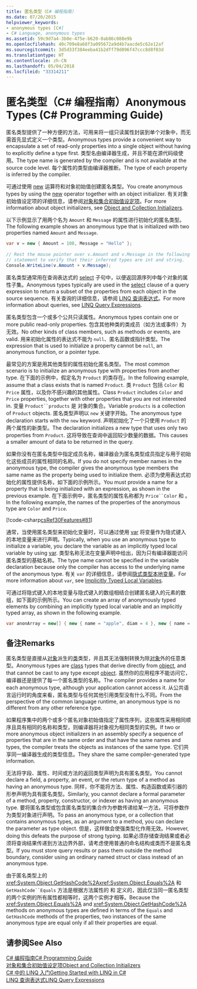 ```yaml
---
title: 匿名类型（C# 编程指南）
ms.date: 07/20/2015
helpviewer_keywords:
- anonymous types [C#]
- C# Language, anonymous types
ms.assetid: 59c9d7a4-3b0e-475e-b620-0ab86c088e9b
ms.openlocfilehash: 40c709e8a68f3a095672a9d4b7aacde5c62e12af
ms.sourcegitcommit: 3d5d33f384eeba41b2dff79d096f47ccc8d8f03d
ms.translationtype: HT
ms.contentlocale: zh-CN
ms.lasthandoff: 05/04/2018
ms.locfileid: "33314211"
---
```

# <a name="anonymous-types-c-programming-guide"></a><span data-ttu-id="84700-102">匿名类型（C# 编程指南）</span><span class="sxs-lookup"><span data-stu-id="84700-102">Anonymous Types (C# Programming Guide)</span></span>
<span data-ttu-id="84700-103">匿名类型提供了一种方便的方法，可用来将一组只读属性封装到单个对象中，而无需首先显式定义一个类型。</span><span class="sxs-lookup"><span data-stu-id="84700-103">Anonymous types provide a convenient way to encapsulate a set of read-only properties into a single object without having to explicitly define a type first.</span></span> <span data-ttu-id="84700-104">类型名由编译器生成，并且不能在源代码级使用。</span><span class="sxs-lookup"><span data-stu-id="84700-104">The type name is generated by the compiler and is not available at the source code level.</span></span> <span data-ttu-id="84700-105">每个属性的类型由编译器推断。</span><span class="sxs-lookup"><span data-stu-id="84700-105">The type of each property is inferred by the compiler.</span></span>  
  
 <span data-ttu-id="84700-106">可通过使用 [new](../../../csharp/language-reference/keywords/new.md) 运算符和对象初始值创建匿名类型。</span><span class="sxs-lookup"><span data-stu-id="84700-106">You create anonymous types by using the [new](../../../csharp/language-reference/keywords/new.md) operator together with an object initializer.</span></span> <span data-ttu-id="84700-107">有关对象初始值设定项的详细信息，请参阅[对象和集合初始值设定项](../../../csharp/programming-guide/classes-and-structs/object-and-collection-initializers.md)。</span><span class="sxs-lookup"><span data-stu-id="84700-107">For more information about object initializers, see [Object and Collection Initializers](../../../csharp/programming-guide/classes-and-structs/object-and-collection-initializers.md).</span></span>  
  
 <span data-ttu-id="84700-108">以下示例显示了用两个名为 `Amount` 和 `Message` 的属性进行初始化的匿名类型。</span><span class="sxs-lookup"><span data-stu-id="84700-108">The following example shows an anonymous type that is initialized with two properties named `Amount` and `Message`.</span></span>  
  
```csharp  
var v = new { Amount = 108, Message = "Hello" };  
  
// Rest the mouse pointer over v.Amount and v.Message in the following  
// statement to verify that their inferred types are int and string.  
Console.WriteLine(v.Amount + v.Message);  
```  
  
 <span data-ttu-id="84700-109">匿名类型通常用在查询表达式的 [select](../../../csharp/language-reference/keywords/select-clause.md) 子句中，以便返回源序列中每个对象的属性子集。</span><span class="sxs-lookup"><span data-stu-id="84700-109">Anonymous types typically are used in the [select](../../../csharp/language-reference/keywords/select-clause.md) clause of a query expression to return a subset of the properties from each object in the source sequence.</span></span> <span data-ttu-id="84700-110">有关查询的详细信息，请参阅 [LINQ 查询表达式](../../../csharp/programming-guide/linq-query-expressions/index.md)。</span><span class="sxs-lookup"><span data-stu-id="84700-110">For more information about queries, see [LINQ Query Expressions](../../../csharp/programming-guide/linq-query-expressions/index.md).</span></span>  
  
 <span data-ttu-id="84700-111">匿名类型包含一个或多个公共只读属性。</span><span class="sxs-lookup"><span data-stu-id="84700-111">Anonymous types contain one or more public read-only properties.</span></span> <span data-ttu-id="84700-112">包含其他种类的类成员（如方法或事件）为无效。</span><span class="sxs-lookup"><span data-stu-id="84700-112">No other kinds of class members, such as methods or events, are valid.</span></span> <span data-ttu-id="84700-113">用来初始化属性的表达式不能为 `null`、匿名函数或指针类型。</span><span class="sxs-lookup"><span data-stu-id="84700-113">The expression that is used to initialize a property cannot be `null`, an anonymous function, or a pointer type.</span></span>  
  
 <span data-ttu-id="84700-114">最常见的方案是用其他类型的属性初始化匿名类型。</span><span class="sxs-lookup"><span data-stu-id="84700-114">The most common scenario is to initialize an anonymous type with properties from another type.</span></span> <span data-ttu-id="84700-115">在下面的示例中，假定名为 `Product` 的类存在。</span><span class="sxs-lookup"><span data-stu-id="84700-115">In the following example, assume that a class exists that is named `Product`.</span></span> <span data-ttu-id="84700-116">类 `Product` 包括 `Color` 和 `Price` 属性，以及你不感兴趣的其他属性。</span><span class="sxs-lookup"><span data-stu-id="84700-116">Class `Product` includes `Color` and `Price` properties, together with other properties that you are not interested in.</span></span> <span data-ttu-id="84700-117">变量 `Product``products` 是  对象的集合。</span><span class="sxs-lookup"><span data-stu-id="84700-117">Variable `products` is a collection of `Product` objects.</span></span> <span data-ttu-id="84700-118">匿名类型声明以 `new` 关键字开始。</span><span class="sxs-lookup"><span data-stu-id="84700-118">The anonymous type declaration starts with the `new` keyword.</span></span> <span data-ttu-id="84700-119">声明初始化了一个只使用 `Product` 的两个属性的新类型。</span><span class="sxs-lookup"><span data-stu-id="84700-119">The declaration initializes a new type that uses only two properties from `Product`.</span></span> <span data-ttu-id="84700-120">这将导致在查询中返回较少数量的数据。</span><span class="sxs-lookup"><span data-stu-id="84700-120">This causes a smaller amount of data to be returned in the query.</span></span>  
  
 <span data-ttu-id="84700-121">如果你没有在匿名类型中指定成员名称，编译器会为匿名类型成员指定与用于初始化这些成员的属性相同的名称。</span><span class="sxs-lookup"><span data-stu-id="84700-121">If you do not specify member names in the anonymous type, the compiler gives the anonymous type members the same name as the property being used to initialize them.</span></span> <span data-ttu-id="84700-122">必须为使用表达式初始化的属性提供名称，如下面的示例所示。</span><span class="sxs-lookup"><span data-stu-id="84700-122">You must provide a name for a property that is being initialized with an expression, as shown in the previous example.</span></span> <span data-ttu-id="84700-123">在下面示例中，匿名类型的属性名称都为 `Price``Color` 和 。</span><span class="sxs-lookup"><span data-stu-id="84700-123">In the following example, the names of the properties of the anonymous type are `Color` and `Price`.</span></span>  
  
 [!code-csharp[csRef30Features#81](../../../csharp/programming-guide/classes-and-structs/codesnippet/CSharp/anonymous-types_1.cs)]  
  
 <span data-ttu-id="84700-124">通常，当使用匿名类型来初始化变量时，可以通过使用 [var](../../../csharp/language-reference/keywords/var.md) 将变量作为隐式键入的本地变量来进行声明。</span><span class="sxs-lookup"><span data-stu-id="84700-124">Typically, when you use an anonymous type to initialize a variable, you declare the variable as an implicitly typed local variable by using [var](../../../csharp/language-reference/keywords/var.md).</span></span> <span data-ttu-id="84700-125">类型名称无法在变量声明中给出，因为只有编译器能访问匿名类型的基础名称。</span><span class="sxs-lookup"><span data-stu-id="84700-125">The type name cannot be specified in the variable declaration because only the compiler has access to the underlying name of the anonymous type.</span></span> <span data-ttu-id="84700-126">有关 `var` 的详细信息，请参阅[隐式类型本地变量](../../../csharp/programming-guide/classes-and-structs/implicitly-typed-local-variables.md)。</span><span class="sxs-lookup"><span data-stu-id="84700-126">For more information about `var`, see [Implicitly Typed Local Variables](../../../csharp/programming-guide/classes-and-structs/implicitly-typed-local-variables.md).</span></span>  
  
 <span data-ttu-id="84700-127">可通过将隐式键入的本地变量与隐式键入的数组相结合创建匿名键入的元素的数组，如下面的示例所示。</span><span class="sxs-lookup"><span data-stu-id="84700-127">You can create an array of anonymously typed elements by combining an implicitly typed local variable and an implicitly typed array, as shown in the following example.</span></span>  
  
```csharp  
var anonArray = new[] { new { name = "apple", diam = 4 }, new { name = "grape", diam = 1 }};  
```  
  
## <a name="remarks"></a><span data-ttu-id="84700-128">备注</span><span class="sxs-lookup"><span data-stu-id="84700-128">Remarks</span></span>  
 <span data-ttu-id="84700-129">匿名类型是直接从[对象](../../../csharp/language-reference/keywords/object.md)派生的[类](../../../csharp/language-reference/keywords/class.md)类型，并且其无法强制转换为除[对象](../../../csharp/language-reference/keywords/object.md)外的任意类型。</span><span class="sxs-lookup"><span data-stu-id="84700-129">Anonymous types are [class](../../../csharp/language-reference/keywords/class.md) types that derive directly from [object](../../../csharp/language-reference/keywords/object.md), and that cannot be cast to any type except [object](../../../csharp/language-reference/keywords/object.md).</span></span> <span data-ttu-id="84700-130">虽然你的应用程序不能访问它，编译器还是提供了每一个匿名类型的名称。</span><span class="sxs-lookup"><span data-stu-id="84700-130">The compiler provides a name for each anonymous type, although your application cannot access it.</span></span> <span data-ttu-id="84700-131">从公共语言运行时的角度来看，匿名类型与任何其他引用类型没有什么不同。</span><span class="sxs-lookup"><span data-stu-id="84700-131">From the perspective of the common language runtime, an anonymous type is no different from any other reference type.</span></span>  
  
 <span data-ttu-id="84700-132">如果程序集中的两个或多个匿名对象初始值指定了属性序列，这些属性采用相同顺序且具有相同的名称和类型，则编译器将对象视为相同类型的实例。</span><span class="sxs-lookup"><span data-stu-id="84700-132">If two or more anonymous object initializers in an assembly specify a sequence of properties that are in the same order and that have the same names and types, the compiler treats the objects as instances of the same type.</span></span> <span data-ttu-id="84700-133">它们共享同一编译器生成的类型信息。</span><span class="sxs-lookup"><span data-stu-id="84700-133">They share the same compiler-generated type information.</span></span>  
  
 <span data-ttu-id="84700-134">无法将字段、属性、时间或方法的返回类型声明为具有匿名类型。</span><span class="sxs-lookup"><span data-stu-id="84700-134">You cannot declare a field, a property, an event, or the return type of a method as having an anonymous type.</span></span> <span data-ttu-id="84700-135">同样，你不能将方法、属性、构造函数或索引器的形参声明为具有匿名类型。</span><span class="sxs-lookup"><span data-stu-id="84700-135">Similarly, you cannot declare a formal parameter of a method, property, constructor, or indexer as having an anonymous type.</span></span> <span data-ttu-id="84700-136">要将匿名类型或包含匿名类型的集合作为参数传递给某一方法，可将参数作为类型对象进行声明。</span><span class="sxs-lookup"><span data-stu-id="84700-136">To pass an anonymous type, or a collection that contains anonymous types, as an argument to a method, you can declare the parameter as type object.</span></span> <span data-ttu-id="84700-137">但是，这样做会使强类型化作用无效。</span><span class="sxs-lookup"><span data-stu-id="84700-137">However, doing this defeats the purpose of strong typing.</span></span> <span data-ttu-id="84700-138">如果必须存储查询结果或者必须将查询结果传递到方法边界外部，请考虑使用普通的命名结构或类而不是匿名类型。</span><span class="sxs-lookup"><span data-stu-id="84700-138">If you must store query results or pass them outside the method boundary, consider using an ordinary named struct or class instead of an anonymous type.</span></span>  
  
 <span data-ttu-id="84700-139">由于匿名类型上的 <xref:System.Object.GetHashCode%2A><xref:System.Object.Equals%2A> 和 `GetHashCode``Equals` 方法是根据方法属性的  和  定义的，因此仅当同一匿名类型的两个实例的所有属性都相等时，这两个实例才相等。</span><span class="sxs-lookup"><span data-stu-id="84700-139">Because the <xref:System.Object.Equals%2A> and <xref:System.Object.GetHashCode%2A> methods on anonymous types are defined in terms of the `Equals` and `GetHashCode` methods of the properties, two instances of the same anonymous type are equal only if all their properties are equal.</span></span>  
  
## <a name="see-also"></a><span data-ttu-id="84700-140">请参阅</span><span class="sxs-lookup"><span data-stu-id="84700-140">See Also</span></span>  
 [<span data-ttu-id="84700-141">C# 编程指南</span><span class="sxs-lookup"><span data-stu-id="84700-141">C# Programming Guide</span></span>](../../../csharp/programming-guide/index.md)  
 [<span data-ttu-id="84700-142">对象和集合初始值设定项</span><span class="sxs-lookup"><span data-stu-id="84700-142">Object and Collection Initializers</span></span>](../../../csharp/programming-guide/classes-and-structs/object-and-collection-initializers.md)  
 [<span data-ttu-id="84700-143">C# 中的 LINQ 入门</span><span class="sxs-lookup"><span data-stu-id="84700-143">Getting Started with LINQ in C#</span></span>](../../../csharp/programming-guide/concepts/linq/getting-started-with-linq.md)  
 [<span data-ttu-id="84700-144">LINQ 查询表达式</span><span class="sxs-lookup"><span data-stu-id="84700-144">LINQ Query Expressions</span></span>](../../../csharp/programming-guide/linq-query-expressions/index.md)
